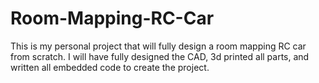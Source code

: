 # Room-Mapping-RC-Car
This is my personal project that will fully design a room mapping RC car from scratch. I will have fully designed the CAD, 3d printed all parts, and written all embedded code to create the project.

